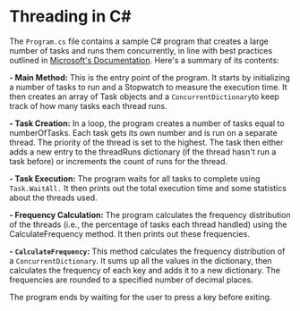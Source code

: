 # Threading in C#

The `Program.cs` file contains a sample C# program that creates a large number of tasks and runs them concurrently, in line with best practices outlined in [Microsoft's Documentation](https://learn.microsoft.com/en-us/dotnet/api/system.collections.concurrent?view=net-8.0). 
Here's a summary of its contents:

**- Main Method:** This is the entry point of the program. It starts by initializing a number of tasks to run and a Stopwatch to measure the execution time. It then creates an array of Task objects and a `ConcurrentDictionary`to keep track of how many tasks each thread runs.  

**- Task Creation:** In a loop, the program creates a number of tasks equal to numberOfTasks. Each task gets its own number and is run on a separate thread. The priority of the thread is set to the highest. The task then either adds a new entry to the threadRuns dictionary (if the thread hasn't run a task before) or increments the count of runs for the thread.  

**- Task Execution:** The program waits for all tasks to complete using `Task.WaitAll.` It then prints out the total execution time and some statistics about the threads used.  

**- Frequency Calculation:** The program calculates the frequency distribution of the threads (i.e., the percentage of tasks each thread handled) using the CalculateFrequency method. It then prints out these frequencies.  

**- `CalculateFrequency`:** This method calculates the frequency distribution of a `ConcurrentDictionary`. It sums up all the values in the dictionary, then calculates the frequency of each key and adds it to a new dictionary. The frequencies are rounded to a specified number of decimal places.  

The program ends by waiting for the user to press a key before exiting.
